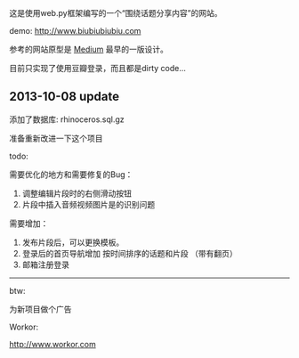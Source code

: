 这是使用web.py框架编写的一个“围绕话题分享内容”的网站。

demo: http://www.biubiubiubiu.com

参考的网站原型是 [Medium](https://www.medium.com) 最早的一版设计。

目前只实现了使用豆瓣登录，而且都是dirty code...



2013-10-08 update
---
添加了数据库: rhinoceros.sql.gz

准备重新改进一下这个项目

todo:

需要优化的地方和需要修复的Bug：
1. 调整编辑片段时的右侧滑动按钮
2. 片段中插入音频视频图片是的识别问题


需要增加：
1. 发布片段后，可以更换模板。
2. 登录后的首页导航增加 按时间排序的话题和片段 （带有翻页）
3. 邮箱注册登录


---
btw: 

为新项目做个广告

Workor:

http://www.workor.com
